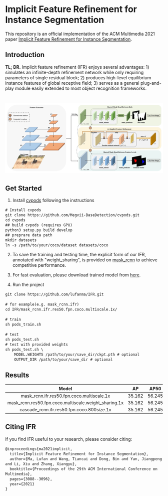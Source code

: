 # Implicit Feature Refinement for Instance Segmentation

This repository is an official implementation of the ACM Multimedia 2021 paper [Implicit Feature Refinement for Instance Segmentation](https://dl.acm.org/doi/abs/10.1145/3474085.3475449).

## Introduction

**TL; DR.** Implicit feature refinement (IFR) enjoys several advantages: 1) simulates an infinite-depth refinement network while only requiring parameters of single residual
block; 2) produces high-level equilibrium instance features of global receptive field; 3) serves as a general plug-and-play module easily extended to most object recognition frameworks.
# ![pipeline](./IFR.png)

## Get Started

1. Install [cvpods](https://github.com/Megvii-BaseDetection/cvpods) following the instructions

```shell
# Install cvpods
git clone https://github.com/Megvii-BaseDetection/cvpods.git
cd cvpods 
## build cvpods (requires GPU)
python3 setup.py build develop
## preprare data path
mkdir datasets
ln -s /path/to/your/coco/dataset datasets/coco
```

2. To save the training and testing time, the explicit form of our IFR, annotated with "weight_sharing", is provided on [mask_rcnn](https://github.com/lufanma/IFR/tree/main/mask_rcnn.res50.fpn.coco.multiscale.weight_sharing.1x) to achieve competitive performance.


3. For fast evaluation, please download trained model from [here](https://drive.google.com/drive/folders/1T2I_HtHDCOu2i_iamizytwJ5VC_mivmM?usp=sharing).


3. Run the project

```shell
git clone https://github.com/lufanma/IFR.git

# for example(e.g. mask_rcnn.ifr)
cd IFR/mask_rcnn.ifr.res50.fpn.coco.multiscale.1x/

# train
sh pods_train.sh

# test
sh pods_test.sh
# test with provided weights
sh pods_test.sh \
    MODEL.WEIGHTS /path/to/your/save_dir/ckpt.pth # optional
    OUTPUT_DIR /path/to/your/save_dir # optional
```

## Results

|  Model  |   AP   |  AP50  |  AP75  |  APs   |  APm   |  APl   |  Link  |
|:-------:|:------:|:------:|:------:|:------:|:------:|:------:|:------:|  
| mask_rcnn.ifr.res50.fpn.coco.multiscale.1x | 35.162 | 56.245 | 37.576 | 16.898 | 37.393 | 50.791 | [download]()
| mask_rcnn.res50.fpn.coco.multiscale.weight_sharing.1x | 35.162 | 56.245 | 37.576 | 16.898 | 37.393 | 50.791 | [download]()
| cascade_rcnn.ifr.res50.fpn.coco.800size.1x | 35.162 | 56.245 | 37.576 | 16.898 | 37.393 | 50.791 | [download]()


## Citing IFR
If you find IFR useful to your research, please consider citing:
```
@inproceedings{ma2021implicit,
  title={Implicit Feature Refinement for Instance Segmentation},
  author={Ma, Lufan and Wang, Tiancai and Dong, Bin and Yan, Jiangpeng and Li, Xiu and Zhang, Xiangyu},
  booktitle={Proceedings of the 29th ACM International Conference on Multimedia},
  pages={3088--3096},
  year={2021}
}
```
